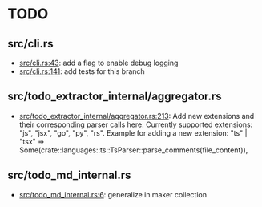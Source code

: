 # TODO
## src/cli.rs
* [src/cli.rs:43](src/cli.rs#L43): add a flag to enable debug logging
* [src/cli.rs:141](src/cli.rs#L141): add tests for this branch

## src/todo_extractor_internal/aggregator.rs
* [src/todo_extractor_internal/aggregator.rs:213](src/todo_extractor_internal/aggregator.rs#L213): Add new extensions and their corresponding parser calls here: Currently supported extensions: "js", "jsx", "go", "py", "rs". Example for adding a new extension: "ts" | "tsx" => Some(crate::languages::ts::TsParser::parse_comments(file_content)),

## src/todo_md_internal.rs
* [src/todo_md_internal.rs:6](src/todo_md_internal.rs#L6): generalize in maker collection
